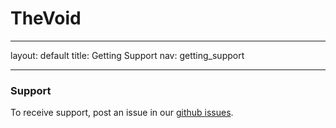 # TheVoid

---
layout: default
title: Getting Support
nav: getting_support

---
### Support

To receive support, post an issue in our [github issues](https://github.com/GSA/GSA-APIs/issues).

<body id="getting_support"></body>
